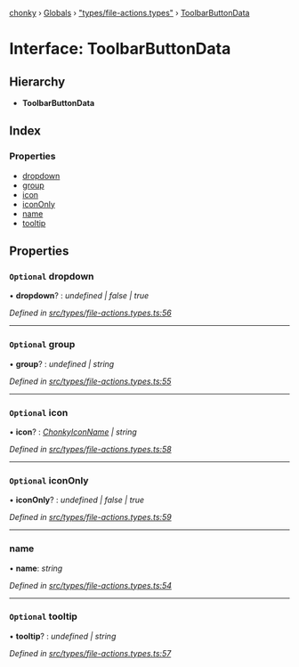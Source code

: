 [chonky](../README.md) › [Globals](../globals.md) › ["types/file-actions.types"](../modules/_types_file_actions_types_.md) › [ToolbarButtonData](_types_file_actions_types_.toolbarbuttondata.md)

# Interface: ToolbarButtonData

## Hierarchy

* **ToolbarButtonData**

## Index

### Properties

* [dropdown](_types_file_actions_types_.toolbarbuttondata.md#optional-dropdown)
* [group](_types_file_actions_types_.toolbarbuttondata.md#optional-group)
* [icon](_types_file_actions_types_.toolbarbuttondata.md#optional-icon)
* [iconOnly](_types_file_actions_types_.toolbarbuttondata.md#optional-icononly)
* [name](_types_file_actions_types_.toolbarbuttondata.md#name)
* [tooltip](_types_file_actions_types_.toolbarbuttondata.md#optional-tooltip)

## Properties

### `Optional` dropdown

• **dropdown**? : *undefined | false | true*

*Defined in [src/types/file-actions.types.ts:56](https://github.com/TimboKZ/Chonky/blob/3d6eae9/src/types/file-actions.types.ts#L56)*

___

### `Optional` group

• **group**? : *undefined | string*

*Defined in [src/types/file-actions.types.ts:55](https://github.com/TimboKZ/Chonky/blob/3d6eae9/src/types/file-actions.types.ts#L55)*

___

### `Optional` icon

• **icon**? : *[ChonkyIconName](../enums/_types_icons_types_.chonkyiconname.md) | string*

*Defined in [src/types/file-actions.types.ts:58](https://github.com/TimboKZ/Chonky/blob/3d6eae9/src/types/file-actions.types.ts#L58)*

___

### `Optional` iconOnly

• **iconOnly**? : *undefined | false | true*

*Defined in [src/types/file-actions.types.ts:59](https://github.com/TimboKZ/Chonky/blob/3d6eae9/src/types/file-actions.types.ts#L59)*

___

###  name

• **name**: *string*

*Defined in [src/types/file-actions.types.ts:54](https://github.com/TimboKZ/Chonky/blob/3d6eae9/src/types/file-actions.types.ts#L54)*

___

### `Optional` tooltip

• **tooltip**? : *undefined | string*

*Defined in [src/types/file-actions.types.ts:57](https://github.com/TimboKZ/Chonky/blob/3d6eae9/src/types/file-actions.types.ts#L57)*
